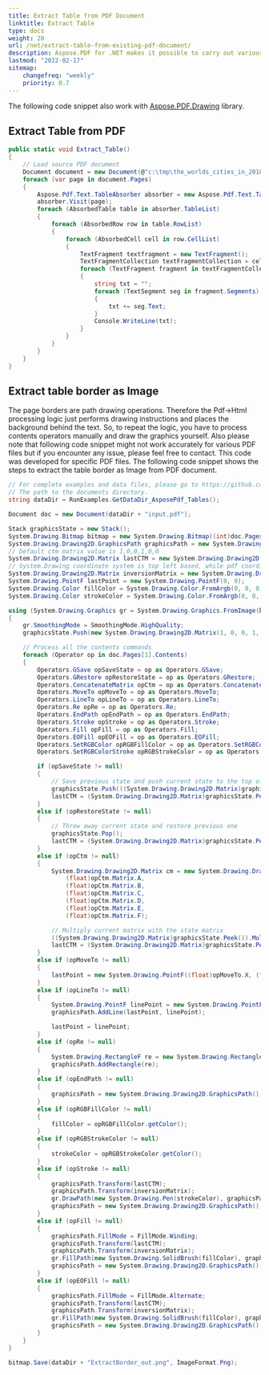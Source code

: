 ```yaml
---
title: Extract Table from PDF Document
linktitle: Extract Table
type: docs
weight: 20
url: /net/extract-table-from-existing-pdf-document/
description: Aspose.PDF for .NET makes it possible to carry out various manipulations with the tables contained in your pdf document.
lastmod: "2022-02-17"
sitemap:
    changefreq: "weekly"
    priority: 0.7
---
```

<script type="application/ld+json">
{
    "@context": "https://schema.org",
    "@type": "TechArticle",
    "headline": "Extract Table from PDF Document",
    "alternativeHeadline": "How to extract Table from PDF File",
    "author": {
        "@type": "Person",
        "name":"Anastasiia Holub",
        "givenName": "Anastasiia",
        "familyName": "Holub",
        "url":"https://www.linkedin.com/in/anastasiia-holub-750430225/"
    },
    "genre": "pdf document generation",
    "keywords": "pdf, dotnet, extract table",
    "wordcount": "302",
    "proficiencyLevel":"Beginner",
    "publisher": {
        "@type": "Organization",
        "name": "Aspose.PDF Doc Team",
        "url": "https://products.aspose.com/pdf",
        "logo": "https://www.aspose.cloud/templates/aspose/img/products/pdf/aspose_pdf-for-net.svg",
        "alternateName": "Aspose",
        "sameAs": [
            "https://facebook.com/aspose.pdf/",
            "https://twitter.com/asposepdf",
            "https://www.youtube.com/channel/UCmV9sEg_QWYPi6BJJs7ELOg/featured",
            "https://www.linkedin.com/company/aspose",
            "https://stackoverflow.com/questions/tagged/aspose",
            "https://aspose.quora.com/",
            "https://aspose.github.io/"
        ],
        "contactPoint": [
            {
                "@type": "ContactPoint",
                "telephone": "+1 903 306 1676",
                "contactType": "sales",
                "areaServed": "US",
                "availableLanguage": "en"
            },
            {
                "@type": "ContactPoint",
                "telephone": "+44 141 628 8900",
                "contactType": "sales",
                "areaServed": "GB",
                "availableLanguage": "en"
            },
            {
                "@type": "ContactPoint",
                "telephone": "+61 2 8006 6987",
                "contactType": "sales",
                "areaServed": "AU",
                "availableLanguage": "en"
            }
        ]
    },
    "url": "/net/extract-table-from-existing-pdf-document/",
    "mainEntityOfPage": {
        "@type": "WebPage",
        "@id": "/net/extract-table-from-existing-pdf-document/"
    },
    "dateModified": "2022-02-04",
    "description": "Aspose.PDF for .NET makes it possible to carry out various manipulations with the tables contained in your pdf document."
}
</script>

The following code snippet also work with [Aspose.PDF.Drawing](/pdf/net/drawing/) library.

## Extract Table from PDF

```csharp
public static void Extract_Table()
{
    // Load source PDF document
    Document document = new Document(@"c:\tmp\the_worlds_cities_in_2018_data_booklet 7.pdf");           
    foreach (var page in document.Pages)
    {
        Aspose.Pdf.Text.TableAbsorber absorber = new Aspose.Pdf.Text.TableAbsorber();
        absorber.Visit(page);
        foreach (AbsorbedTable table in absorber.TableList)
        {
            foreach (AbsorbedRow row in table.RowList)
            {
                foreach (AbsorbedCell cell in row.CellList)
                {
                    TextFragment textfragment = new TextFragment();
                    TextFragmentCollection textFragmentCollection = cell.TextFragments;
                    foreach (TextFragment fragment in textFragmentCollection)
                    {
                        string txt = "";
                        foreach (TextSegment seg in fragment.Segments)
                        {
                            txt += seg.Text;
                        }
                        Console.WriteLine(txt);
                    }
                }
            }
        }
    }
}
```

## Extract table border as Image

The page borders are path drawing operations. Therefore the Pdf->Html processing logic just performs drawing instructions and places the background behind the text. So, to repeat the logic, you have to process contents operators manually and draw the graphics yourself. Also please note that following code snippet might not work accurately for various PDF files but if you encounter any issue, please feel free to contact. This code was developed for specific PDF files. The following code snippet shows the steps to extract the table border as Image from PDF document.

```csharp
// For complete examples and data files, please go to https://github.com/aspose-pdf/Aspose.PDF-for-.NET
// The path to the documents directory.
string dataDir = RunExamples.GetDataDir_AsposePdf_Tables();

Document doc = new Document(dataDir + "input.pdf");

Stack graphicsState = new Stack();
System.Drawing.Bitmap bitmap = new System.Drawing.Bitmap((int)doc.Pages[1].PageInfo.Width, (int)doc.Pages[1].PageInfo.Height);
System.Drawing.Drawing2D.GraphicsPath graphicsPath = new System.Drawing.Drawing2D.GraphicsPath();
// Default ctm matrix value is 1,0,0,1,0,0
System.Drawing.Drawing2D.Matrix lastCTM = new System.Drawing.Drawing2D.Matrix(1, 0, 0, -1, 0, 0);
// System.Drawing coordinate system is top left based, while pdf coordinate system is low left based, so we have to apply the inversion matrix
System.Drawing.Drawing2D.Matrix inversionMatrix = new System.Drawing.Drawing2D.Matrix(1, 0, 0, -1, 0, (float)doc.Pages[1].PageInfo.Height);
System.Drawing.PointF lastPoint = new System.Drawing.PointF(0, 0);
System.Drawing.Color fillColor = System.Drawing.Color.FromArgb(0, 0, 0);
System.Drawing.Color strokeColor = System.Drawing.Color.FromArgb(0, 0, 0);

using (System.Drawing.Graphics gr = System.Drawing.Graphics.FromImage(bitmap))
{
    gr.SmoothingMode = SmoothingMode.HighQuality;
    graphicsState.Push(new System.Drawing.Drawing2D.Matrix(1, 0, 0, 1, 0, 0));

    // Process all the contents commands
    foreach (Operator op in doc.Pages[1].Contents)
    {
        Operators.GSave opSaveState = op as Operators.GSave;
        Operators.GRestore opRestoreState = op as Operators.GRestore;
        Operators.ConcatenateMatrix opCtm = op as Operators.ConcatenateMatrix;
        Operators.MoveTo opMoveTo = op as Operators.MoveTo;
        Operators.LineTo opLineTo = op as Operators.LineTo;
        Operators.Re opRe = op as Operators.Re;
        Operators.EndPath opEndPath = op as Operators.EndPath;
        Operators.Stroke opStroke = op as Operators.Stroke;
        Operators.Fill opFill = op as Operators.Fill;
        Operators.EOFill opEOFill = op as Operators.EOFill;
        Operators.SetRGBColor opRGBFillColor = op as Operators.SetRGBColor;
        Operators.SetRGBColorStroke opRGBStrokeColor = op as Operators.SetRGBColorStroke;

        if (opSaveState != null)
        {
            // Save previous state and push current state to the top of the stack
            graphicsState.Push(((System.Drawing.Drawing2D.Matrix)graphicsState.Peek()).Clone());
            lastCTM = (System.Drawing.Drawing2D.Matrix)graphicsState.Peek();
        }
        else if (opRestoreState != null)
        {
            // Throw away current state and restore previous one
            graphicsState.Pop();
            lastCTM = (System.Drawing.Drawing2D.Matrix)graphicsState.Peek();
        }
        else if (opCtm != null)
        {
            System.Drawing.Drawing2D.Matrix cm = new System.Drawing.Drawing2D.Matrix(
                (float)opCtm.Matrix.A,
                (float)opCtm.Matrix.B,
                (float)opCtm.Matrix.C,
                (float)opCtm.Matrix.D,
                (float)opCtm.Matrix.E,
                (float)opCtm.Matrix.F);

            // Multiply current matrix with the state matrix
            ((System.Drawing.Drawing2D.Matrix)graphicsState.Peek()).Multiply(cm);
            lastCTM = (System.Drawing.Drawing2D.Matrix)graphicsState.Peek();
        }
        else if (opMoveTo != null)
        {
            lastPoint = new System.Drawing.PointF((float)opMoveTo.X, (float)opMoveTo.Y);
        }
        else if (opLineTo != null)
        {
            System.Drawing.PointF linePoint = new System.Drawing.PointF((float)opLineTo.X, (float)opLineTo.Y);
            graphicsPath.AddLine(lastPoint, linePoint);

            lastPoint = linePoint;
        }
        else if (opRe != null)
        {
            System.Drawing.RectangleF re = new System.Drawing.RectangleF((float)opRe.X, (float)opRe.Y, (float)opRe.Width, (float)opRe.Height);
            graphicsPath.AddRectangle(re);
        }
        else if (opEndPath != null)
        {
            graphicsPath = new System.Drawing.Drawing2D.GraphicsPath();
        }
        else if (opRGBFillColor != null)
        {
            fillColor = opRGBFillColor.getColor();
        }
        else if (opRGBStrokeColor != null)
        {
            strokeColor = opRGBStrokeColor.getColor();
        }
        else if (opStroke != null)
        {
            graphicsPath.Transform(lastCTM);
            graphicsPath.Transform(inversionMatrix);
            gr.DrawPath(new System.Drawing.Pen(strokeColor), graphicsPath);
            graphicsPath = new System.Drawing.Drawing2D.GraphicsPath();
        }
        else if (opFill != null)
        {
            graphicsPath.FillMode = FillMode.Winding;
            graphicsPath.Transform(lastCTM);
            graphicsPath.Transform(inversionMatrix);
            gr.FillPath(new System.Drawing.SolidBrush(fillColor), graphicsPath);
            graphicsPath = new System.Drawing.Drawing2D.GraphicsPath();
        }
        else if (opEOFill != null)
        {
            graphicsPath.FillMode = FillMode.Alternate;
            graphicsPath.Transform(lastCTM);
            graphicsPath.Transform(inversionMatrix);
            gr.FillPath(new System.Drawing.SolidBrush(fillColor), graphicsPath);
            graphicsPath = new System.Drawing.Drawing2D.GraphicsPath();
        }
    }
}

bitmap.Save(dataDir + "ExtractBorder_out.png", ImageFormat.Png);
```

<script type="application/ld+json">
{
    "@context": "http://schema.org",
    "@type": "SoftwareApplication",
    "name": "Aspose.PDF for .NET Library",
    "image": "https://www.aspose.cloud/templates/aspose/img/products/pdf/aspose_pdf-for-net.svg",
    "url": "https://www.aspose.com/",
    "publisher": {
        "@type": "Organization",
        "name": "Aspose.PDF",
        "url": "https://products.aspose.com/pdf",
        "logo": "https://www.aspose.cloud/templates/aspose/img/products/pdf/aspose_pdf-for-net.svg",
        "alternateName": "Aspose",
        "sameAs": [
            "https://facebook.com/aspose.pdf/",
            "https://twitter.com/asposepdf",
            "https://www.youtube.com/channel/UCmV9sEg_QWYPi6BJJs7ELOg/featured",
            "https://www.linkedin.com/company/aspose",
            "https://stackoverflow.com/questions/tagged/aspose",
            "https://aspose.quora.com/",
            "https://aspose.github.io/"
        ],
        "contactPoint": [
            {
                "@type": "ContactPoint",
                "telephone": "+1 903 306 1676",
                "contactType": "sales",
                "areaServed": "US",
                "availableLanguage": "en"
            },
            {
                "@type": "ContactPoint",
                "telephone": "+44 141 628 8900",
                "contactType": "sales",
                "areaServed": "GB",
                "availableLanguage": "en"
            },
            {
                "@type": "ContactPoint",
                "telephone": "+61 2 8006 6987",
                "contactType": "sales",
                "areaServed": "AU",
                "availableLanguage": "en"
            }
        ]
    },
    "offers": {
        "@type": "Offer",
        "price": "1199",
        "priceCurrency": "USD"
    },
    "applicationCategory": "PDF Manipulation Library for .NET",
    "downloadUrl": "https://www.nuget.org/packages/Aspose.PDF/",
    "operatingSystem": "Windows, MacOS, Linux",
    "screenshot": "https://docs.aspose.com/pdf/net/create-pdf-document/screenshot.png",
    "softwareVersion": "2022.1",
    "aggregateRating": {
        "@type": "AggregateRating",
        "ratingValue": "5",
        "ratingCount": "16"
    }
}
</script>
